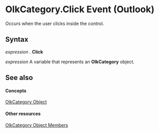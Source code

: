 
# OlkCategory.Click Event (Outlook)

Occurs when the user clicks inside the control.


## Syntax

 _expression_ . **Click**

 _expression_ A variable that represents an **OlkCategory** object.


## See also


#### Concepts


[OlkCategory Object](f635c0c8-e562-02a2-2a76-25caaee623c0.md)
#### Other resources


[OlkCategory Object Members](286c3117-d566-634d-e9db-bc69886ab57a.md)
